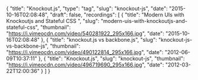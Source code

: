 {
  "title": "Knockout.js",
  "type": "tag",
  "slug": "knockout-js",
  "date": "2015-10-16T02:08:48",
  "draft": false,
  "recordings": [
    {
      "title": "Modern UIs with Knockoutjs and Stateful CSS ",
      "slug": "modern-uis-with-knockoutjs-and-stateful-css",
      "thumbnail": "https://i.vimeocdn.com/video/540281922_295x166.jpg",
      "date": "2015-10-16T02:08:48"
    },
    {
      "title": "knockout.js vs backbone.js",
      "slug": "knockout-js-vs-backbone-js",
      "thumbnail": "https://i.vimeocdn.com/video/490122814_295x166.jpg",
      "date": "2012-06-09T10:37:11"
    },
    {
      "title": "Knockout.js",
      "slug": "knockout-js",
      "thumbnail": "https://i.vimeocdn.com/video/496719690_295x166.jpg",
      "date": "2012-03-22T12:00:36"
    }
  ]
}